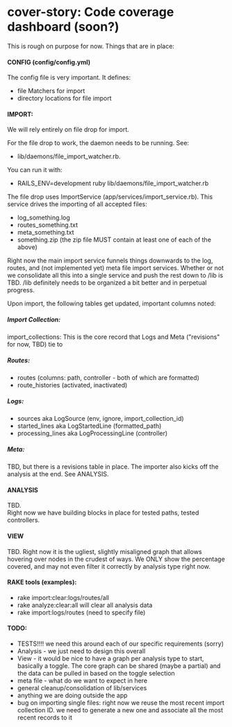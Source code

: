 cover-story: Code coverage dashboard (soon?)
===========

This is rough on purpose for now.  Things that are in place:

#### CONFIG (config/config.yml)

The config file is very important. It defines:
- file Matchers for import
- directory locations for file import


#### IMPORT:
We will rely entirely on file drop for import.  

For the file drop to work, the daemon needs to be running.  See: 
- lib/daemons/file_import_watcher.rb.  

You can run it with: 
- RAILS_ENV=development ruby lib/daemons/file_import_watcher.rb

The file drop uses ImportService (app/services/import_service.rb).  This service drives the importing of all accepted files:
- log_something.log
- routes_something.txt
- meta_something.txt
- something.zip (the zip file MUST contain at least one of each of the above)

Right now the main import service funnels things downwards to the log, routes, and (not implemented yet) meta file import services.  Whether or not we consolidate all this into a single service and push the rest down to /lib is TBD.  /lib definitely needs to be organized a bit better and in perpetual progress.

Upon import, the following tables get updated, important columns noted:

##### Import Collection:
import_collections: This is the core record that Logs and Meta ("revisions" for now, TBD) tie to

##### Routes: 
- routes (columns: path, controller - both of which are formatted)
- route_histories (activated, inactivated)

##### Logs:
- sources aka LogSource (env, ignore, import_collection_id)
- started_lines aka LogStartedLine (formatted_path)
- processing_lines aka LogProcessingLine (controller)

##### Meta:
TBD, but there is a revisions table in place.
The importer also kicks off the analysis at the end.  See ANALYSIS.


#### ANALYSIS
TBD.  
Right now we have building blocks in place for tested paths, tested controllers.


#### VIEW
TBD.
Right now it is the ugliest, slightly misaligned graph that allows hovering over nodes in the crudest of ways.  We ONLY show the percentage covered, and may not even filter it correctly by analysis type right now.


#### RAKE tools (examples):
- rake import:clear:logs/routes/all
- rake analyze:clear:all will clear all analysis data
- rake import:logs/routes (need to specify file)


#### TODO:
- TESTS!!!! we need this around each of our specific requirements (sorry)
- Analysis - we just need to design this overall
- View - it would be nice to have a graph per analysis type to start, basically a toggle. The core graph can be shared (maybe a partial) and the data can be pulled in based on the toggle selection
- meta file - what do we want to expect in here
- general cleanup/consolidation of lib/services
- anything we are doing outside the app
- bug on importing single files: right now we reuse the most recent import collection ID. we need to generate a new one and associate all the most recent records to it
